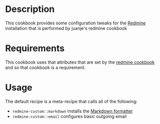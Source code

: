 Description
===========
This cookbook provides some configuration tweaks for the [Redmine][rm]
installation that is performed by juanje's redmine cookbook

Requirements
============
This cookbook uses that attributes that are set by the [redmine
cookbook][rmcb] and so that cookbook is a requirement.

Usage
=====
The default recipe is a meta-recipe that calls all of the following:
* `redmine-custom::markdown` installs the [Markdown formatter][mdf]
* `redmine-custom::email` configures basic outgoing email

[rm]: http://www.redmine.org/
[rmcb]: https://github.com/juanje/cookbook-redmine
[mdf]: https://github.com/alminium/redmine_redcarpet_formatter
